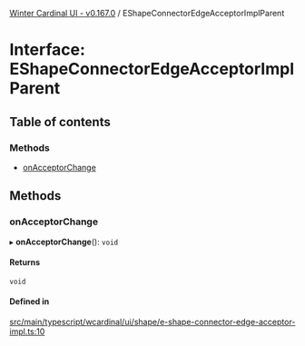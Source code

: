 [Winter Cardinal UI - v0.167.0](../index.md) / EShapeConnectorEdgeAcceptorImplParent

# Interface: EShapeConnectorEdgeAcceptorImplParent

## Table of contents

### Methods

- [onAcceptorChange](EShapeConnectorEdgeAcceptorImplParent.md#onacceptorchange)

## Methods

### onAcceptorChange

▸ **onAcceptorChange**(): `void`

#### Returns

`void`

#### Defined in

[src/main/typescript/wcardinal/ui/shape/e-shape-connector-edge-acceptor-impl.ts:10](https://github.com/winter-cardinal/winter-cardinal-ui/blob/v0.167.0/src/main/typescript/wcardinal/ui/shape/e-shape-connector-edge-acceptor-impl.ts#L10)
